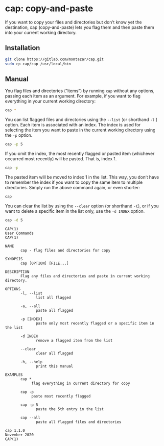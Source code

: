 # cap: copy-and-paste

If you want to copy your files and directories but don't know yet the destination, cap (copy-and-paste) lets you flag them and then paste them into your current working directory.

## Installation

```bash
git clone https://gitlab.com/montazar/cap.git
sudo cp cap/cap /usr/local/bin
```

## Manual

You flag files and directories (“items”) by running `cap` without any options, passing each item as an argument. For example, if you want to flag everything in your current working directory:

```bash
cap *
```

You can list flagged files and directories using the `--list` (or shorthand `-l` ) option. Each item is associated with an index. The index is used for selecting the item you want to paste in the current working directory using the `-p` option.

```bash
cap -p 5
```

 If you omit the index, the most recently flagged or pasted item (whichever occurred most recently) will be pasted. That is, index 1.

```bash
cap -p
```

The pasted item will be moved to index 1 in the list. This way, you don’t have to remember the index if you want to copy the same item to multiple directories. Simply run the above command again, or even shorter:

```bash
cap
```

You can clear the list by using the  `--clear` option (or shorthand `-C`), or if you want to delete a specific item in the list only, use the `-d INDEX` option.

```bash
cap -d 5
```



```
CAP(1)                                                                                 User Commands                                                                                CAP(1)

NAME
       cap - flag files and directories for copy

SYNOPSIS
       cap [OPTION] [FILE...]

DESCRIPTION
       Flag any files and directories and paste in current working directory.

OPTIONS
       -l, --list
              list all flagged

       -a, --all
              paste all flagged

       -p [INDEX]
              paste only most recently flagged or a specific item in the list

       -d INDEX
              remove a flagged item from the list

       --clear
              clear all flagged

       -h, --help
              print this manual

EXAMPLES
       cap *  
       		flag everything in current directory for copy

       cap -p 
       		paste most recently flagged

       cap -p 5
              paste the 5th entry in the list

       cap --all
              paste all flagged files and directories

cap 1.1.0                                                                              November 2020                                                                                CAP(1)

```

